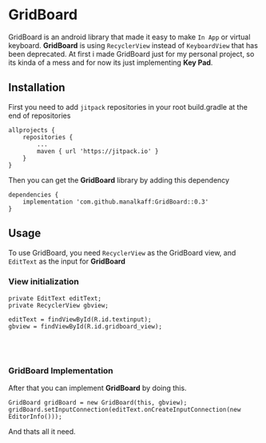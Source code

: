 # GridBoard
GridBoard is an android library that made it easy to make `In App` or virtual keyboard. **GridBoard** is using `RecyclerView` instead of `KeyboardView` that has been deprecated. At first i made GridBoard just for my personal project, so its kinda of a mess and for now its just implementing **Key Pad**.

## Installation

First you need to add `jitpack` repositories in your root build.gradle at the end of repositories
```
allprojects {
	repositories {
		...
		maven { url 'https://jitpack.io' }
	}
}
```
Then you can get the **GridBoard** library by adding this dependency

```
dependencies {
	implementation 'com.github.manalkaff:GridBoard::0.3'
}
```

## Usage

To use GridBoard, you need `RecyclerView` as the GridBoard view, and `EditText` as the input for **GridBoard**
### View initialization
```
private EditText editText;
private RecyclerView gbview;

editText = findViewById(R.id.textinput);
gbview = findViewById(R.id.gridboard_view);
```
<br />
<br />

### GridBoard Implementation
After that you can implement **GridBoard** by doing this.
```
GridBoard gridBoard = new GridBoard(this, gbview);
gridBoard.setInputConnection(editText.onCreateInputConnection(new EditorInfo()));
```

And thats all it need.
